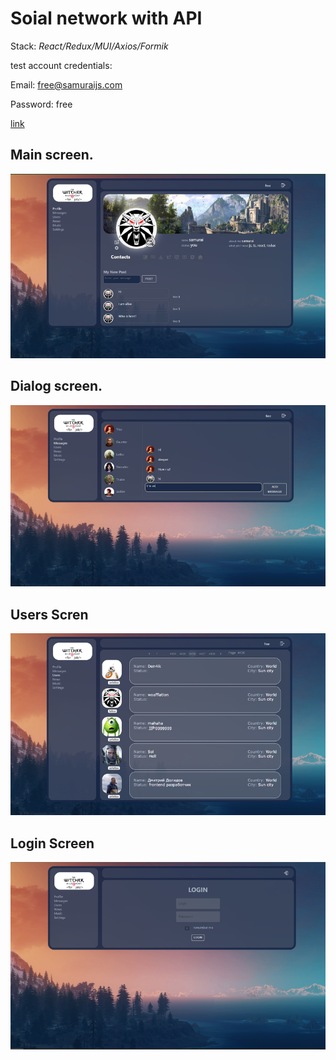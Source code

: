 # Soial network with API

Stack: *React/Redux/MUI/Axios/Formik*

test account credentials:

Email: free@samuraijs.com

Password: free

[link](https://lav0n.github.io/social-network/)

## Main screen. 

![](https://github.com/LaV0n/social-network/blob/main/src/assets/img/Screenshot_1.png)
## Dialog screen.

![](https://github.com/LaV0n/social-network/blob/main/src/assets/img/Screenshot_2.png)
## Users Scren

![](https://github.com/LaV0n/social-network/blob/main/src/assets/img/Screenshot_3.png)
## Login Screen

![](https://github.com/LaV0n/social-network/blob/main/src/assets/img/Screenshot_4.png)
